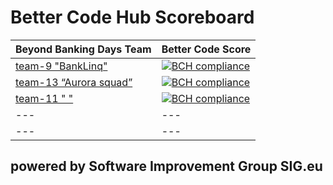 # Better Code Hub Scoreboard 

Beyond Banking Days Team | Better Code Score
--- | ---
[team-9 "BankLinq"](https://github.com/BeyondBankingDays/team-9) | [![BCH compliance](https://bettercodehub.com/edge/badge/BeyondBankingDays/team-9?branch=master&token=a415a6c9c78ba69a046244da77687988af31e40b)](https://bettercodehub.com/)
[team-13 “Aurora squad”](https://github.com/BeyondBankingDays/team-13) | [![BCH compliance](https://bettercodehub.com/edge/badge/BeyondBankingDays/team-13?branch=master&token=89879945bf934fd7b4a18c64bfe0eaad49fc9198)](https://bettercodehub.com/)
[team-11 " "](https://github.com/BeyondBankingDays/team-11-app) | [![BCH compliance](https://bettercodehub.com/edge/badge/BeyondBankingDays/team-11?branch=master&token=bf98fd0ca2b8e26317dbe06126e8679d4f6ae255)](https://bettercodehub.com/)
--- | ---
--- | ---


## powered by Software Improvement Group SIG.eu
